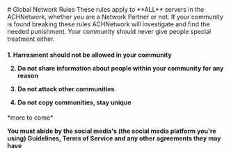 <link href="https://achnetwork.xyz/extra/css/blacklists-pages.css" rel="stylesheet">
<title>ACHNetwork™️ Global Rules</title>
<meta property="og:type" content="Website" />
		<meta property="og:title" content="ACHNetwork Global Rules"/>
		<meta property="og:description" content="Global Rules & Regulations to be enforced by servers within ACHNetwork"/>
		<meta property="og:site_name" content="ACHNetwork"/>
# Global Network Rules
These rules apply to **ALL** servers in the ACHNetwork, whether you are a Network Partner or not. If your community is found breaking these rules ACHNetwork will investigate and find the needed punishment. Your community should never give people special treatment either.
<h4>
1. Harrasment should not be allowed in your community

2. Do not share information about people within your community for any reason

3. Do not attack other communities

4. **Do not copy communities**, stay unique
</h4>
*more to come*

**You must abide by the social media's (the social media platform you're using) Guidelines, Terms of Service and any other agreements they may have**
